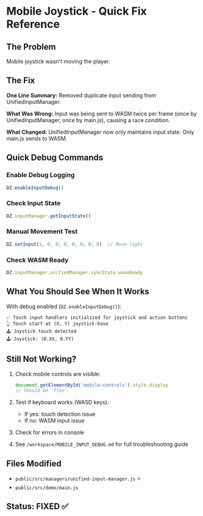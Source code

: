 # Mobile Joystick - Quick Fix Reference

## The Problem
Mobile joystick wasn't moving the player.

## The Fix
**One Line Summary:** Removed duplicate input sending from UnifiedInputManager.

**What Was Wrong:** Input was being sent to WASM twice per frame (once by UnifiedInputManager, once by main.js), causing a race condition.

**What Changed:** UnifiedInputManager now only maintains input state. Only main.js sends to WASM.

## Quick Debug Commands

### Enable Debug Logging
```javascript
DZ.enableInputDebug()
```

### Check Input State
```javascript
DZ.inputManager.getInputState()
```

### Manual Movement Test
```javascript
DZ.setInput(1, 0, 0, 0, 0, 0, 0, 0)  // Move right
```

### Check WASM Ready
```javascript
DZ.inputManager.unifiedManager.syncState.wasmReady
```

## What You Should See When It Works

With debug enabled (`DZ.enableInputDebug()`):
```
✅ Touch input handlers initialized for joystick and action buttons
👆 Touch start at (X, Y) joystick-base
🕹️ Joystick touch detected  
🕹️ Joystick: (0.XX, 0.YY)
```

## Still Not Working?

1. Check mobile controls are visible:
   ```javascript
   document.getElementById('mobile-controls').style.display
   // Should be 'flex'
   ```

2. Test if keyboard works (WASD keys):
   - If yes: touch detection issue
   - If no: WASM input issue

3. Check for errors in console

4. See `/workspace/MOBILE_INPUT_DEBUG.md` for full troubleshooting guide

## Files Modified
- `public/src/managers/unified-input-manager.js` ⭐
- `public/src/demo/main.js`

## Status: FIXED ✅